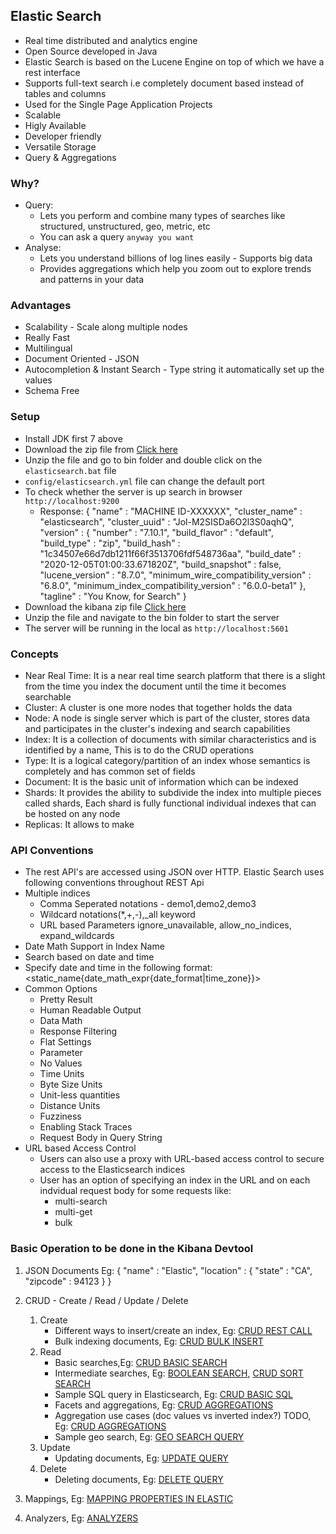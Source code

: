 ## Elastic Search ##
 
 - Real time distributed and analytics engine
 - Open Source developed in Java
 - Elastic Search is based on the Lucene Engine on top of which we have a rest interface
 - Supports full-text search i.e completely document based instead of tables and columns
 - Used for the Single Page Application Projects
 - Scalable
 - Higly Available
 - Developer friendly
 - Versatile Storage
 - Query & Aggregations

 ### Why? ###

 - Query:
   - Lets you perform and combine many types of searches like structured, unstructured, geo, metric, etc
   - You can ask a query `anyway you want`
 - Analyse:
   - Lets you understand billions of log lines easily - Supports big data
   - Provides aggregations which help you zoom out to explore trends and patterns in your data

 ### Advantages ###

- Scalability - Scale along multiple nodes
- Really Fast 
- Multilingual
- Document Oriented - JSON
- Autocompletion & Instant Search - Type string it automatically set up the values
- Schema Free

### Setup ###

- Install JDK first 7 above
- Download the zip file from [Click here](https://www.elastic.co/downloads/)
- Unzip the file and go to bin folder and double click on the `elasticsearch.bat` file
- `config/elasticsearch.yml` file can change the default port
- To check whether the server is up search in browser `http://localhost:9200`
   - Response: {
        "name" : "MACHINE ID-XXXXXX",
        "cluster_name" : "elasticsearch",
        "cluster_uuid" : "Jol-M2SISDa6O2l3S0aqhQ",
        "version" : {
            "number" : "7.10.1",
            "build_flavor" : "default",
            "build_type" : "zip",
            "build_hash" : "1c34507e66d7db1211f66f3513706fdf548736aa",
            "build_date" : "2020-12-05T01:00:33.671820Z",
            "build_snapshot" : false,
            "lucene_version" : "8.7.0",
            "minimum_wire_compatibility_version" : "6.8.0",
            "minimum_index_compatibility_version" : "6.0.0-beta1"
        },
        "tagline" : "You Know, for Search"
    }
- Download the kibana zip file [Click here](https://www.elastic.co/downloads/)
- Unzip the file and navigate to the bin folder to start the server
- The server will be running in the local as `http://localhost:5601`

### Concepts ###

- Near Real Time: It is a near real time search platform that there is a slight from the time you index the document until the time it becomes searchable
- Cluster: A cluster is one more nodes that together holds the data
- Node: A node is single server which is part of the cluster, stores data and participates in the cluster's indexing and search capabilities
- Index: It is a collection of documents with similar characteristics and is identified by a name, This is to do the CRUD operations
- Type: It is a logical category/partition of an index whose semantics is completely and has common set of fields
- Document: It is the basic unit of information which can be indexed
- Shards: It provides the ability to subdivide the index into multiple pieces called shards, Each shard is fully functional individual indexes that can be hosted 
   on any node
- Replicas: It allows to make 

### API Conventions ###

- The rest API's are accessed using JSON over HTTP. Elastic Search uses following conventions throughout REST Api
 - Multiple indices
   - Comma Seperated notations - demo1,demo2,demo3
   - Wildcard notations(*,+,-),_all keyword
   - URL based Parameters ignore_unavailable, allow_no_indices, expand_wildcards
 - Date Math Support in Index Name
  - Search based on date and time
  - Specify date and time in the following format: <static_name{date_math_expr{date_format|time_zone}}>
 - Common Options
   - Pretty Result
   - Human Readable Output
   - Data Math
   - Response Filtering
   - Flat Settings
   - Parameter
   - No Values
   - Time Units
   - Byte Size Units
   - Unit-less quantities
   - Distance Units
   - Fuzziness
   - Enabling Stack Traces
   - Request Body in Query String
 - URL based Access Control
   - Users can also use a proxy with URL-based access control to secure access to the Elasticsearch indices
   - User has an option of specifying an index in the URL and on each indvidual request body for some requests like:
     - multi-search
     - multi-get
     - bulk

### Basic Operation to be done in the Kibana Devtool ###

 1. JSON Documents
     Eg: 
        {
            "name" : "Elastic",
            "location" : {
                    "state" : "CA",
                    "zipcode" : 94123
            }
        }

 2. CRUD - Create / Read / Update / Delete
     1. Create
         - Different ways to insert/create an index, Eg: [CRUD REST CALL](https://github.com/brianblaze14/elastic-search-essential-training/blob/master/query/crud-insert-doc.es)
         - Bulk indexing documents, Eg: [CRUD BULK INSERT](https://github.com/brianblaze14/elastic-search-essential-training/blob/master/query/crud-bulk-insert-doc.es)
     2. Read
         - Basic searches,Eg: [CRUD BASIC SEARCH](https://github.com/brianblaze14/elastic-search-essential-training/blob/master/query/crud-search-ops-docs.es)
         - Intermediate searches, Eg: [BOOLEAN SEARCH](https://github.com/brianblaze14/elastic-search-essential-training/blob/master/query/crud-boolean-ops-doc.es),
         [CRUD SORT SEARCH](https://github.com/brianblaze14/elastic-search-essential-training/blob/master/query/crud-search-ops-sort.es)
         - Sample SQL query in Elasticsearch, Eg: [CRUD BASIC SQL](https://github.com/brianblaze14/elastic-search-essential-training/blob/master/query/crud-basic-sql.es)
         - Facets and aggregations, Eg: [CRUD AGGREGATIONS](https://github.com/brianblaze14/elastic-search-essential-training/blob/master/query/aggregations.es)
         - Aggregation use cases (doc values vs inverted index?) TODO, Eg: [CRUD AGGREGATIONS](https://github.com/brianblaze14/elastic-search-essential-training/blob/master/query/aggregations.es)
         - Sample geo search, Eg: [GEO SEARCH QUERY](https://github.com/brianblaze14/elastic-search-essential-training/blob/master/query/geo-location-search.es)
     3. Update
         - Updating documents, Eg: [UPDATE QUERY](https://github.com/brianblaze14/elastic-search-essential-training/blob/master/query/crud-updating-deleting.es)
     4. Delete
         - Deleting documents, Eg: [DELETE QUERY](https://github.com/brianblaze14/elastic-search-essential-training/blob/master/query/crud-updating-deleting.es)
 3. Mappings, Eg: [MAPPING PROPERTIES IN ELASTIC](https://github.com/brianblaze14/elastic-search-essential-training/blob/master/query/mapping-field-query.es)
 4. Analyzers, Eg: [ANALYZERS](https://github.com/brianblaze14/elastic-search-essential-training/blob/master/query/analyser-token.es)

